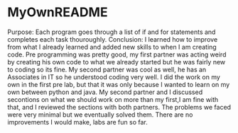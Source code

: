# MyOwnREADME
Purpose: Each program goes through a list of if and for statements and completes each
task thouroughly.
Conclusion: I learned how to improve from what I already learned and added new skills
to when I am creating code. Pre programming was pretty good, my first partner was acting
weird by creating his own code to what we already started but he was fairly new to coding
so its fine. My second partner was cool as well, he has an Associates in IT so he
understood coding very well. I did the work on my own in the first pre lab, but that it
was only because I wanted to learn on my own between python and java. My second partner and
I discussed secontions on what we should work on more than my first,I am fine with that,
and I reviewed the sections with both partners. The problems we faced were very minimal
but we eventually solved them. There are no improvements I would make, labs are fun so far.
